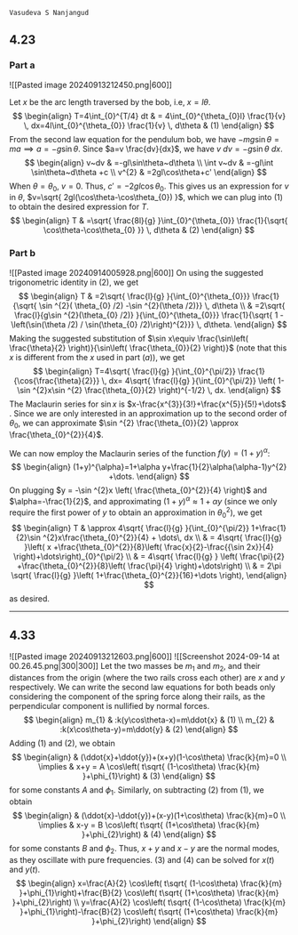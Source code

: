 `Vasudeva S Nanjangud`
## 4.23
### Part a
![[Pasted image 20240913212450.png|600]]

Let $x$ be the arc length traversed by the bob, i.e,  $x=l\theta$.
$$
\begin{align}
T=4\int_{0}^{T/4} dt  & = 4\int_{0}^{\theta_{0}l} \frac{1}{v} \, dx=4l\int_{0}^{\theta_{0}} \frac{1}{v} \, d\theta    & (1)
\end{align}
$$
From the second law equation for the pendulum bob, we have $-mg\sin\theta=ma\implies a=-g\sin\theta$. Since $a=v \frac{dv}{dx}$, we have $v~dv=-g\sin\theta~dx$.
$$
\begin{align}
v~dv & =-gl\sin\theta~d\theta \\
\int v~dv & =-gl\int \sin\theta~d\theta +c \\
v^{2} & =2gl\cos\theta+c'
\end{align}
$$
When $\theta=\theta_{0}$, $v=0$. Thus, $c'=-2gl\cos\theta_{0}$. This gives us an expression for $v$ in $\theta$, $v=\sqrt{ 2gl(\cos\theta-\cos\theta_{0}) }$, which we can plug into $(1)$ to obtain the desired expression for $T$.
$$
\begin{align}
T & =\sqrt{ \frac{8l}{g} }\int_{0}^{\theta_{0}} \frac{1}{\sqrt{ \cos\theta-\cos\theta_{0} }} \, d\theta  & (2)
\end{align}
$$
### Part b
![[Pasted image 20240914005928.png|600]]
On using the suggested trigonometric identity in $(2)$, we get 
$$
\begin{align}
T & =2\sqrt{ \frac{l}{g} }{\int_{0}^{\theta_{0}}} \frac{1}{\sqrt{ \sin ^{2}( \theta_{0} /2) -\sin ^{2}(\theta /2)}} \, d\theta  \\  
 & =2\sqrt{ \frac{l}{g\sin ^{2}(\theta_{0} /2)} }{\int_{0}^{\theta_{0}}} \frac{1}{\sqrt{ 1 -\left(\sin(\theta /2) / \sin(\theta_{0} /2)\right)^{2}}} \, d\theta.
\end{align}
$$
Making the suggested substitution of $\sin x\equiv \frac{\sin\left( \frac{\theta}{2} \right)}{\sin\left( \frac{\theta_{0}}{2} \right)}$ (note that this $x$ is different from the $x$ used in part $(a)$), we get
$$
\begin{align}
T=4\sqrt{ \frac{l}{g} }{\int_{0}^{\pi/2}} \frac{1}{\cos{\frac{\theta}{2}}} \, dx= 4\sqrt{ \frac{l}{g} }{\int_{0}^{\pi/2}} \left( 1-\sin ^{2}x\sin ^{2} \frac{\theta_{0}}{2} \right)^{-1/2} \, dx.
\end{align}
$$
The Maclaurin series for $\sin x$ is $x-\frac{x^{3}}{3!}+\frac{x^{5}}{5!}+\dots$ . Since we are only interested in an approximation up to the second order of $\theta_{0}$, we can approximate $\sin ^{2} \frac{\theta_{0}}{2} \approx \frac{\theta_{0}^{2}}{4}$.

We can now employ the Maclaurin series of the function $f(y)=(1+y)^{\alpha}$:
$$
\begin{align}
(1+y)^{\alpha}=1+\alpha y+\frac{1}{2}\alpha(\alpha-1)y^{2} +\dots.
\end{align}
$$
On plugging $y = -\sin ^{2}x \left( \frac{\theta_{0}^{2}}{4} \right)$ and $\alpha=-\frac{1}{2}$, and approximating $(1+y)^{\alpha}\approx 1+\alpha y$ (since we only require the first power of $y$ to obtain an approximation in $\theta_{0}^{2}$), we get
$$
\begin{align}
T & \approx 4\sqrt{ \frac{l}{g} }{\int_{0}^{\pi/2}} 1+\frac{1}{2}\sin ^{2}x\frac{\theta_{0}^{2}}{4}  + \dots\, dx \\
 & = 4\sqrt{ \frac{l}{g} }\left( x +\frac{\theta_{0}^{2}}{8}\left( \frac{x}{2}-\frac{{\sin 2x}}{4} \right)+\dots\right)_{0}^{\pi/2} \\
 & = 4\sqrt{ \frac{l}{g} } \left( \frac{\pi}{2} +\frac{\theta_{0}^{2}}{8}\left( \frac{\pi}{4} \right)+\dots\right) \\
 & = 2\pi \sqrt{ \frac{l}{g} }\left( 1+\frac{\theta_{0}^{2}}{16}+\dots \right),
\end{align}
$$
as desired.

---


## 4.33

![[Pasted image 20240913212603.png|600]]
![[Screenshot 2024-09-14 at 00.26.45.png|300|300]]
Let the two masses be $m_{1}$ and $m_{2}$, and their distances from the origin (where the two rails cross each other) are $x$ and $y$ respectively. We can write the second law equations for both beads only considering the component of the spring force along their rails, as the perpendicular component is nullified by normal forces.
$$
\begin{align}
m_{1} & :k(y\cos\theta-x)=m\ddot{x} & (1) \\
m_{2} & :k(x\cos\theta-y)=m\ddot{y} & (2)
\end{align}
$$
Adding $(1)$ and $(2)$, we obtain
$$
\begin{align}
 & (\ddot{x}+\ddot{y})+(x+y)(1-\cos\theta) \frac{k}{m}=0 \\
\implies  & x+y = A \cos\left( t\sqrt{  (1-\cos\theta) \frac{k}{m} }+\phi_{1}\right) & (3)
\end{align}
$$
for some constants $A$ and $\phi_{1}$. Similarly, on subtracting $(2)$ from $(1)$, we obtain
$$
\begin{align}
 & (\ddot{x}-\ddot{y})+(x-y)(1+\cos\theta) \frac{k}{m}=0 \\
\implies  & x-y = B \cos\left( t\sqrt{  (1+\cos\theta) \frac{k}{m} }+\phi_{2}\right)  & (4)
\end{align}
$$
for some constants $B$ and $\phi_{2}$. Thus, $x+y$ and $x-y$ are the normal modes, as they oscillate with pure frequencies. $(3)$ and $(4)$ can be solved for $x(t)$ and $y(t)$.
$$
\begin{align}
x=\frac{A}{2} \cos\left( t\sqrt{  (1-\cos\theta) \frac{k}{m} }+\phi_{1}\right)+\frac{B}{2} \cos\left( t\sqrt{  (1+\cos\theta) \frac{k}{m} }+\phi_{2}\right) \\
y=\frac{A}{2} \cos\left( t\sqrt{  (1-\cos\theta) \frac{k}{m} }+\phi_{1}\right)-\frac{B}{2} \cos\left( t\sqrt{  (1+\cos\theta) \frac{k}{m} }+\phi_{2}\right)
\end{align}
$$
